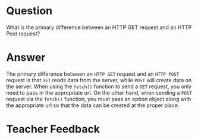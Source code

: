 # Question

What is the primary difference between an HTTP GET request and an HTTP Post request?

# Answer

The primary difference between an `HTTP GET` request and an `HTTP POST` request is that `GET` reads data from the server, while `POST` will create data on the server. When using the `fetch()` function to send a `GET` request, you only need to pass in the appropriate url. On the other hand, when sending a `POST` request via the `fetch()` function, you must pass an option object along with the appropriate url so that the data can be created at the proper place.

# Teacher Feedback
